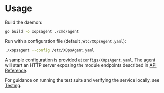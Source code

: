 # Usage

Build the daemon:

```bash
go build -o xopsagent ./cmd/agent
```

Run with a configuration file (default `/etc/XOpsAgent.yaml`):

```bash
./xopsagent --config /etc/XOpsAgent.yaml
```

A sample configuration is provided at `configs/XOpsAgent.yaml`.
The agent will start an HTTP server exposing the module endpoints described in [API Reference](api.md).

For guidance on running the test suite and verifying the service locally, see [Testing](testing.md).
